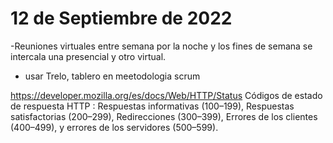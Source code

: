 # 12 de Septiembre de 2022

-Reuniones virtuales entre semana por la noche y los fines de semana se intercala una presencial y otro virtual.

- usar Trelo, tablero en meetodologia scrum

https://developer.mozilla.org/es/docs/Web/HTTP/Status Códigos de estado de respuesta HTTP :
Respuestas informativas (100–199),
Respuestas satisfactorias (200–299),
Redirecciones (300–399),
Errores de los clientes (400–499),
y errores de los servidores (500–599).

